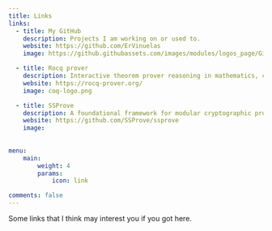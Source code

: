 ```yaml
---
title: Links
links:
  - title: My GitHub
    description: Projects I am working on or used to.
    website: https://github.com/ErVinuelas
    image: https://github.githubassets.com/images/modules/logos_page/GitHub-Mark.png

  - title: Rocq prover
    description: Interactive theorem prover reasoning in mathematics, computer science and more.
    website: https://rocq-prover.org/
    image: coq-logo.png

  - title: SSProve
    description: A foundational framework for modular cryptographic proofs in Rocq 
    website: https://github.com/SSProve/ssprove
    image:  
    
  
menu:
    main: 
        weight: 4
        params:
            icon: link

comments: false
---
```


Some links that I think may interest you if you got here.
